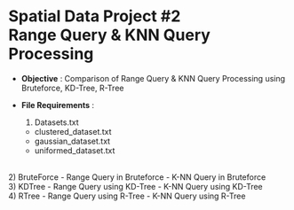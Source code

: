 # Spatial Data Project #2 <br>Range Query & KNN Query Processing

* <b>Objective</b> : Comparison of Range Query & KNN Query Processing using Bruteforce, KD-Tree, R-Tree

* <b>File Requirements</b> : 
    1) Datasets.txt 
    - clustered_dataset.txt
    - gaussian_dataset.txt
    - uniformed_dataset.txt
<br>
    2) BruteForce
    - Range Query in Bruteforce
    - K-NN Query in Bruteforce
<br>
    3) KDTree
    - Range Query using KD-Tree
    - K-NN Query using KD-Tree
<br>
    4) RTree
    - Range Query using R-Tree
    - K-NN Query using R-Tree
    <br>

